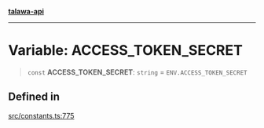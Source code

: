 [**talawa-api**](../../README.md)

***

# Variable: ACCESS\_TOKEN\_SECRET

> `const` **ACCESS\_TOKEN\_SECRET**: `string` = `ENV.ACCESS_TOKEN_SECRET`

## Defined in

[src/constants.ts:775](https://github.com/Suyash878/talawa-api/blob/095e6964ce2a06c1c30d1acf81b6162203f1db91/src/constants.ts#L775)
